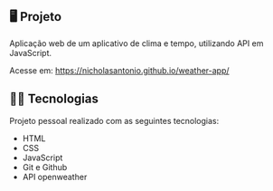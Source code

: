 ## 🖥️ Projeto

Aplicação web de um aplicativo de clima e tempo, utilizando API em JavaScript.

Acesse em: https://nicholasantonio.github.io/weather-app/

## 👨‍💻 Tecnologias
Projeto pessoal realizado com as seguintes tecnologias:

- HTML
- CSS
- JavaScript
- Git e Github
- API openweather

